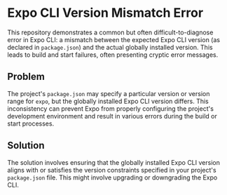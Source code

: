 # Expo CLI Version Mismatch Error

This repository demonstrates a common but often difficult-to-diagnose error in Expo CLI: a mismatch between the expected Expo CLI version (as declared in `package.json`) and the actual globally installed version. This leads to build and start failures, often presenting cryptic error messages.

## Problem

The project's `package.json` may specify a particular version or version range for `expo`, but the globally installed Expo CLI version differs. This inconsistency can prevent Expo from properly configuring the project's development environment and result in various errors during the build or start processes.

## Solution

The solution involves ensuring that the globally installed Expo CLI version aligns with or satisfies the version constraints specified in your project's `package.json` file.  This might involve upgrading or downgrading the Expo CLI. 
